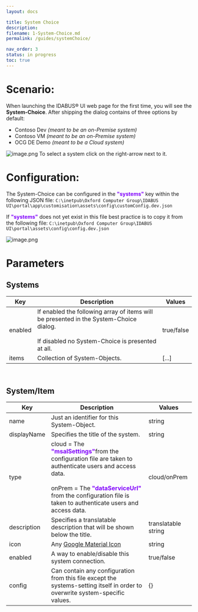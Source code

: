 ```yaml
---
layout: docs

title: System Choice
description:
filename: 1-System-Choice.md
permalink: /guides/systemChoice/

nav_order: 3
status: in progress
toc: true
---
```


# Scenario:

When launching the IDABUS® UI web page for the first time, you will see the **System-Choice**. After shipping the dialog contains of three options by default:
- Contoso Dev _(meant to be an on-Premise system)_
- Contoso VM _(meant to be an on-Premise system)_
- OCG DE Demo _(meant to be a Cloud system)_

![image.png](/.attachments/image-a10da482-9f75-401d-b51b-27eb310ce659.png)
To select a system click on the right-arrow next to it.

# Configuration:
The System-Choice can be configured in the <span style="color: #8000FC">**"systems"**</span> key within the following JSON file:
`C:\inetpub\Oxford Computer Group\IDABUS UI\portal\app\customisation\assets\config\customConfig.dev.json`
<br />

If <span style="color: #8000FC">**"systems"**</span> does not yet exist in this file best practice is to copy it from the following file:
`C:\inetpub\Oxford Computer Group\IDABUS UI\portal\assets\config\config.dev.json`

![image.png](/.attachments/image-67918518-a557-4308-bb37-947807f0b792.png)

# Parameters
## Systems

| Key | Description | Values |
|--|--|--|
| enabled | If enabled the following array of items will be presented in the System-Choice dialog.<br/><br/>If disabled no System-Choice is presented at all. | true/false |
| items | Collection of System-Objects. | [...] |
<br/>

## System/Item
| Key | Description | Values |
|--|--|--|
| name | Just an identifier for this System-Object. | string |
| displayName | Specifies the title of the system. | string |
| type | cloud = The <span style="color: #8000FC">**"msalSettings"**</span>from the configuration file are taken to authenticate users and access data.<br/><br/>onPrem = The <span style="color: #8000FC">**"dataServiceUrl"**</span> from the configuration file is taken to authenticate users and access data. | cloud/onPrem |
| description | Specifies a translatable description that will be shown below the title. | translatable string |
| icon | Any [Google Material Icon](https://fonts.google.com/icons?style=baseline) | string |
| enabled | A way to enable/disable this system connection. | true/false |
| config | Can contain any configuration from this file except the systems-setting itself in order to overwrite system-specific values. | {} |
